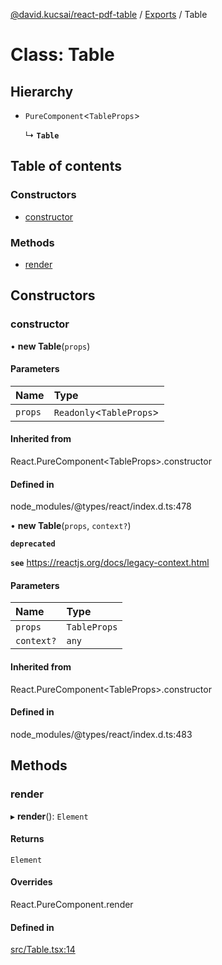 [@david.kucsai/react-pdf-table](../README.md) / [Exports](../modules.md) / Table

# Class: Table

## Hierarchy

- `PureComponent`<`TableProps`\>

  ↳ **`Table`**

## Table of contents

### Constructors

- [constructor](Table.md#constructor)

### Methods

- [render](Table.md#render)

## Constructors

### constructor

• **new Table**(`props`)

#### Parameters

| Name | Type |
| :------ | :------ |
| `props` | `Readonly`<`TableProps`\> |

#### Inherited from

React.PureComponent<TableProps\>.constructor

#### Defined in

node_modules/@types/react/index.d.ts:478

• **new Table**(`props`, `context?`)

**`deprecated`**

**`see`** https://reactjs.org/docs/legacy-context.html

#### Parameters

| Name | Type |
| :------ | :------ |
| `props` | `TableProps` |
| `context?` | `any` |

#### Inherited from

React.PureComponent<TableProps\>.constructor

#### Defined in

node_modules/@types/react/index.d.ts:483

## Methods

### render

▸ **render**(): `Element`

#### Returns

`Element`

#### Overrides

React.PureComponent.render

#### Defined in

[src/Table.tsx:14](https://github.com/dmk99/react-pdf-table/blob/b9a51c5/src/Table.tsx#L14)

